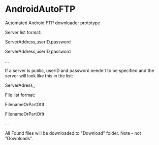 # AndroidAutoFTP
Automated Android FTP downloader prototype

Server list format:

ServerAddress,userID,password

ServerAddress,userID,password

...


If a server is public, userID and password needn't to be specified and the server will look like this in the list:

ServerAdress,,


File list format:


FilenameOrPartOfIt

FilenameOrPartOfIt

...


All Found files will be downloaded to "Download" folder. Note - not "Downloads".

